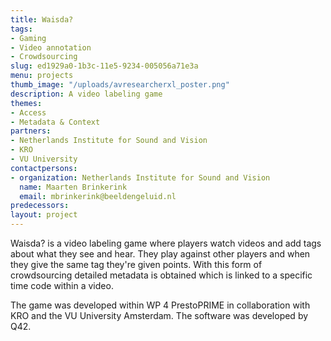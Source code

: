 ```yaml
---
title: Waisda?
tags:
- Gaming
- Video annotation
- Crowdsourcing
slug: ed1929a0-1b3c-11e5-9234-005056a71e3a
menu: projects
thumb_image: "/uploads/avresearcherxl_poster.png"
description: A video labeling game
themes:
- Access
- Metadata & Context
partners:
- Netherlands Institute for Sound and Vision
- KRO
- VU University
contactpersons:
- organization: Netherlands Institute for Sound and Vision
  name: Maarten Brinkerink
  email: mbrinkerink@beeldengeluid.nl
predecessors: 
layout: project
---
```


Waisda? is a video labeling game where players watch videos and add tags about what they see and hear. They play against other players and when they give the same tag they're given points. With this form of crowdsourcing detailed metadata is obtained which is linked to a specific time code within a video.

The game was developed within WP 4 PrestoPRIME in collaboration with KRO and the VU University Amsterdam. The software was developed by Q42. 
